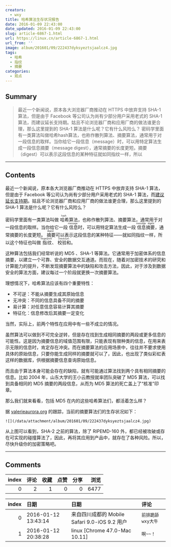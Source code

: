 ```yaml
---
creators:
  - wxy
title: 哈希算法生存状况报告
date: 2016-01-09 22:43:00
date_updated: 2016-01-09 22:43:00
slug: article-6867-1.html
url: https://linux.cn/article-6867-1.html
url_from: ''
image: album/201601/09/222437dyksyeztsjaalcz4.jpg
tags:
  - 哈希
  - 指纹
  - 摘要
categories:
  - 观点
---
```


## Summary

> 最近一个新闻说，原本各大浏览器厂商推动在 HTTPS 中放弃支持 SHA-1 算法，但是由于 Facebook 等公司认为尚有少部分用户采用老式的 SHA-1 算法，而建议延长支持期。姑且不论浏览器厂商和应用厂商的做法谁更合理，那么这里提到的 SHA-1 算法是什么呢？它有什么风险么？ 密码学里面有一类算法叫做哈希hash算法，也称作散列算法、摘要算法，通常用于对一段信息的取样。当你给它一段信息（message）时，可以用特定算法生成一段信息摘要（message digest），通常摘要的长度更短。摘要（digest）可以表示这段信息的某种特征就如同指纹一样，所以

***

<!-- more -->

## Contents

最近一个新闻说，原本各大浏览器厂商推动在 HTTPS 中放弃支持 SHA-1 算法，但是由于 Facebook 等公司认为尚有少部分用户采用老式的 SHA-1 算法，而[建议延长支持期](https://linux.cn/article-6721-1.html)。姑且不论浏览器厂商和应用厂商的做法谁更合理，那么这里提到的 SHA-1 算法是什么呢？它有什么风险么？

密码学里面有一类算法叫做<ruby> 哈希 <rt>  hash </rt></ruby>算法，也称作散列算法、摘要算法，通常用于对一段信息的取样。当你给它一段<ruby> 信息 <rp>  （ </rp> <rt>  message </rt> <rp>  ） </rp></ruby>时，可以用特定算法生成一段<ruby> 信息摘要 <rp>  （ </rp> <rt>  message digest </rt> <rp>  ） </rp></ruby>，通常摘要的长度更短。<ruby> 摘要 <rp>  （ </rp> <rt>  digest </rt> <rp>  ） </rp></ruby>可以表示这段信息的某种特征——就如同指纹一样，所以这个特征也叫做<ruby> 指纹 <rp>  （ </rp> <rt>  fingerprint </rt> <rp>  ） </rp></ruby>、<ruby> 校验和 <rt>  checksum </rt></ruby>。

这种算法包括我们经常听说的 MD5 、SHA-1 等算法。它通常用于加密体系的信息摘要，以建立一个可靠、安全的数据交互通道。而现在，随着对加密技术的研究和计算能力的提升，不断发现摘要算法中的缺陷和攻击方法，因此，对于涉及到数据安全的算法方面，建议每过一个阶段就更换一次摘要算法。

理想情况下，哈希算法应该有四个重要特性：

* 不可逆：不能从摘要生成其原始信息
* 无冲突：不同的信息具备不同的摘要
* 易计算：对任意信息容易计算其摘要
* 特征化：信息修改后其摘要一定变化

当然，实际上，前两个特性在应用中有一些不成立的情况。

虽然算法可以做到不可完全逆转，但是存在找到生成相同摘要的两段或更多信息的可能性。这是因为摘要信息的域值范围有限，只能表现有限种类的信息，在用来表示无限的信息时，肯定存在冲突。而在摘要算法的应用场景中，往往并不要求使用具体的原始信息，只要你能生成同样的摘要就可以了，因此，也出现了类似彩虹表这样的数据库，供根据摘要信息查询原始信息。

而且由于算法本身可能会存在的缺陷，就有可能通过算法找到两个具有相同摘要的信息。比如 2004 年，山东大学的王小云教授就率团队突破了 MD5 算法，可以找到具备相同的 MD5 摘要的两段信息，从而为 MD5 算法的死亡盖上了“核准”印章。

那么我们就来看看，包括 MD5 在内的这些哈希算法们，都活着怎么样？

据 [valerieaurora.org](http://valerieaurora.org/hash.html) 的跟踪，当前的摘要算法们的生存状况如下：

`![](/data/attachment/album/201601/09/222437dyksyeztsjaalcz4.jpg)`

从上图可以看到，SHA-2 之前的算法，除了 RIPEMD-160 外，都已经被攻破或存在可实现的碰撞算法了，因此，再将其应用到产品中，就存在了各种风险。所以，尽快升级你的加密策略吧。

***

## Comments


|   index |   评论 |   收藏 |   点赞 |   分享 |   浏览 |
|--------:|-------:|-------:|-------:|-------:|-------:|
|       0 |      2 |      1 |      0 |      0 |   6477 |

|   index | 日期                | 日期                                          | 评论              |
|--------:|:--------------------|:----------------------------------------------|:------------------|
|       0 | 2016-01-12 13:43:14 | 来自四川成都的 Mobile Safari 9.0-iOS 9.2 用户 | `前排跪舔wxy大牛` |
|       1 | 2016-01-12 20:38:28 | linux [Chrome 47.0-Mac 10.11]                 | `啊~~！`          |
